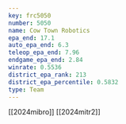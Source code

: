 ```yaml
---
key: frc5050
number: 5050
name: Cow Town Robotics
epa_end: 17.1
auto_epa_end: 6.3
teleop_epa_end: 7.96
endgame_epa_end: 2.84
winrate: 0.5536
district_epa_rank: 213
district_epa_percentile: 0.5832
type: Team
---
```

[[2024mibro]]
[[2024mitr2]]
